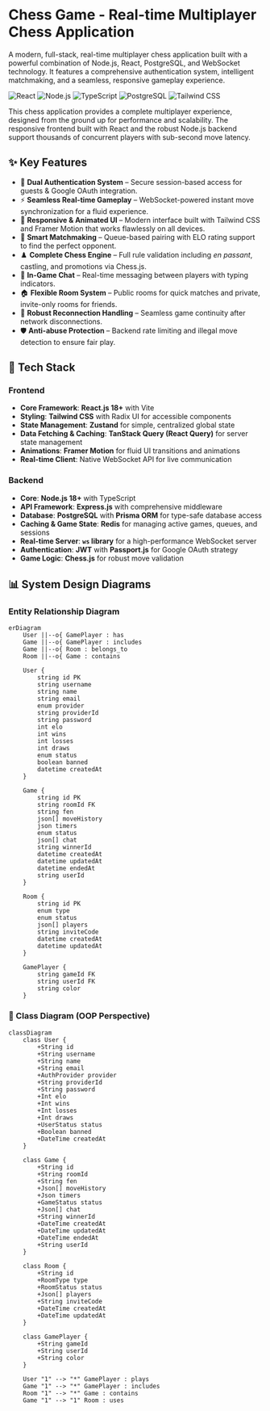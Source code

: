 # Chess Game - Real-time Multiplayer Chess Application

A modern, full-stack, real-time multiplayer chess application built with a powerful combination of Node.js, React, PostgreSQL, and WebSocket technology. It features a comprehensive authentication system, intelligent matchmaking, and a seamless, responsive gameplay experience.

![React](https://img.shields.io/badge/React-20232A?style=for-the-badge&logo=react&logoColor=61DAFB)
![Node.js](https://img.shields.io/badge/Node.js-339933?style=for-the-badge&logo=nodedotjs&logoColor=white)
![TypeScript](https://img.shields.io/badge/TypeScript-007ACC?style=for-the-badge&logo=typescript&logoColor=white)
![PostgreSQL](https://img.shields.io/badge/PostgreSQL-316192?style=for-the-badge&logo=postgresql&logoColor=white)
![Tailwind CSS](https://img.shields.io/badge/Tailwind_CSS-38B2AC?style=for-the-badge&logo=tailwind-css&logoColor=white)

This chess application provides a complete multiplayer experience, designed from the ground up for performance and scalability. The responsive frontend built with React and the robust Node.js backend support thousands of concurrent players with sub-second move latency.

## ✨ Key Features

-   🔐 **Dual Authentication System** – Secure session-based access for guests & Google OAuth integration.
-   ⚡ **Seamless Real-time Gameplay** – WebSocket-powered instant move synchronization for a fluid experience.
-   🎨 **Responsive & Animated UI** – Modern interface built with Tailwind CSS and Framer Motion that works flawlessly on all devices.
-   🧠 **Smart Matchmaking** – Queue-based pairing with ELO rating support to find the perfect opponent.
-   ♟️ **Complete Chess Engine** – Full rule validation including *en passant*, castling, and promotions via Chess.js.
-   💬 **In-Game Chat** – Real-time messaging between players with typing indicators.
-   🏠 **Flexible Room System** – Public rooms for quick matches and private, invite-only rooms for friends.
-   🔄 **Robust Reconnection Handling** – Seamless game continuity after network disconnections.
-   🛡️ **Anti-abuse Protection** – Backend rate limiting and illegal move detection to ensure fair play.

## 🚀 Tech Stack

### Frontend

-   **Core Framework**: **React.js 18+** with Vite
-   **Styling**: **Tailwind CSS** with Radix UI for accessible components
-   **State Management**: **Zustand** for simple, centralized global state
-   **Data Fetching & Caching**: **TanStack Query (React Query)** for server state management
-   **Animations**: **Framer Motion** for fluid UI transitions and animations
-   **Real-time Client**: Native WebSocket API for live communication

### Backend

-   **Core**: **Node.js 18+** with TypeScript
-   **API Framework**: **Express.js** with comprehensive middleware
-   **Database**: **PostgreSQL** with **Prisma ORM** for type-safe database access
-   **Caching & Game State**: **Redis** for managing active games, queues, and sessions
-   **Real-time Server**: **`ws` library** for a high-performance WebSocket server
-   **Authentication**: **JWT** with **Passport.js** for Google OAuth strategy
-   **Game Logic**: **Chess.js** for robust move validation

## 📊 System Design Diagrams

### Entity Relationship Diagram



```mermaid
erDiagram
    User ||--o{ GamePlayer : has
    Game ||--o{ GamePlayer : includes
    Game ||--o{ Room : belongs_to
    Room ||--o{ Game : contains

    User {
        string id PK
        string username
        string name
        string email
        enum provider
        string providerId
        string password
        int elo
        int wins
        int losses
        int draws
        enum status
        boolean banned
        datetime createdAt
    }

    Game {
        string id PK
        string roomId FK
        string fen
        json[] moveHistory
        json timers
        enum status
        json[] chat
        string winnerId
        datetime createdAt
        datetime updatedAt
        datetime endedAt
        string userId
    }

    Room {
        string id PK
        enum type
        enum status
        json[] players
        string inviteCode
        datetime createdAt
        datetime updatedAt
    }

    GamePlayer {
        string gameId FK
        string userId FK
        string color
    }
```

### 🧭 Class Diagram (OOP Perspective)

```mermaid
classDiagram
    class User {
        +String id
        +String username
        +String name
        +String email
        +AuthProvider provider
        +String providerId
        +String password
        +Int elo
        +Int wins
        +Int losses
        +Int draws
        +UserStatus status
        +Boolean banned
        +DateTime createdAt
    }

    class Game {
        +String id
        +String roomId
        +String fen
        +Json[] moveHistory
        +Json timers
        +GameStatus status
        +Json[] chat
        +String winnerId
        +DateTime createdAt
        +DateTime updatedAt
        +DateTime endedAt
        +String userId
    }

    class Room {
        +String id
        +RoomType type
        +RoomStatus status
        +Json[] players
        +String inviteCode
        +DateTime createdAt
        +DateTime updatedAt
    }

    class GamePlayer {
        +String gameId
        +String userId
        +String color
    }

    User "1" --> "*" GamePlayer : plays
    Game "1" --> "*" GamePlayer : includes
    Room "1" --> "*" Game : contains
    Game "1" --> "1" Room : uses
```